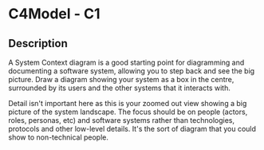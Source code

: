 # C4Model - C1

## Description
A System Context diagram is a good starting point for diagramming and documenting a software system, allowing you to step back and see the big picture. Draw a diagram showing your system as a box in the centre, surrounded by its users and the other systems that it interacts with.

Detail isn't important here as this is your zoomed out view showing a big picture of the system landscape. The focus should be on people (actors, roles, personas, etc) and software systems rather than technologies, protocols and other low-level details. It's the sort of diagram that you could show to non-technical people.